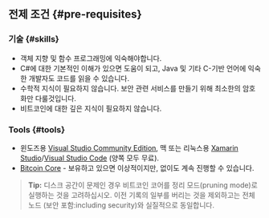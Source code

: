 ## 전제 조건 {#pre-requisites}

### 기술 {#skills}

* 객체 지향 및 함수 프로그래밍에 익숙해야합니다.
* C#에 대한 기본적인 이해가 있으면 도움이 되고, Java 및 기타 C-기반 언어에 익숙한 개발자도 코드를 읽을 수 있습니다.
* 수학적 지식이 필요하지 않습니다. 보안 관련 서비스를 만들기 위해 최소한의 암호화만 다룰것입니다.
* 비트코인에 대한 깊은 지식이 필요하지 않습니다.

### Tools {#tools}

*   윈도즈용 [Visual Studio Community Edition](https://www.visualstudio.com/), 맥 또는 리눅스용 [Xamarin Studio](https://store.xamarin.com)/[Visual Studio Code](https://code.visualstudio.com) (양쪽 모두 무료).
*   [Bitcoin Core](https://bitcoin.org/en/bitcoin-core/) - 보유하고 있으면 이상적이지만, 없이도 계속 진행할 수 있습니다.

> **Tip:** 디스크 공간이 문제인 경우 비트코인 코어를 정리 모드(pruning mode)로 실행하는 것을 고려하십시오. 이전 기록의 일부를 버리는 것을 제외하고는 전체 노드 (보안 포함:including security)와 실질적으로 동일합니다.